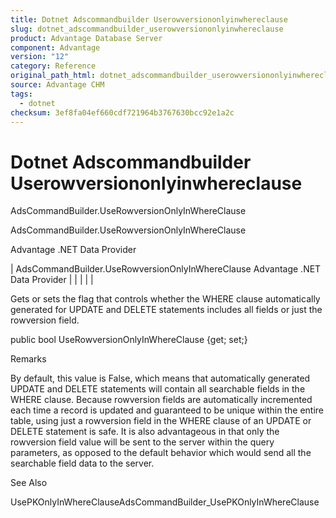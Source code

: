```yaml
---
title: Dotnet Adscommandbuilder Userowversiononlyinwhereclause
slug: dotnet_adscommandbuilder_userowversiononlyinwhereclause
product: Advantage Database Server
component: Advantage
version: "12"
category: Reference
original_path_html: dotnet_adscommandbuilder_userowversiononlyinwhereclause.htm
source: Advantage CHM
tags:
  - dotnet
checksum: 3ef8fa04ef660cdf721964b3767630bcc92e1a2c
---
```


# Dotnet Adscommandbuilder Userowversiononlyinwhereclause

AdsCommandBuilder.UseRowversionOnlyInWhereClause

AdsCommandBuilder.UseRowversionOnlyInWhereClause

Advantage .NET Data Provider

| AdsCommandBuilder.UseRowversionOnlyInWhereClause  Advantage .NET Data Provider |  |  |  |  |

Gets or sets the flag that controls whether the WHERE clause automatically generated for UPDATE and DELETE statements includes all fields or just the rowversion field.

public bool UseRowversionOnlyInWhereClause {get; set;}

Remarks

By default, this value is False, which means that automatically generated UPDATE and DELETE statements will contain all searchable fields in the WHERE clause. Because rowversion fields are automatically incremented each time a record is updated and guaranteed to be unique within the entire table, using just a rowversion field in the WHERE clause of an UPDATE or DELETE statement is safe. It is also advantageous in that only the rowversion field value will be sent to the server within the query parameters, as opposed to the default behavior which would send all the searchable field data to the server.

See Also

UsePKOnlyInWhereClauseAdsCommandBuilder\_UsePKOnlyInWhereClause
